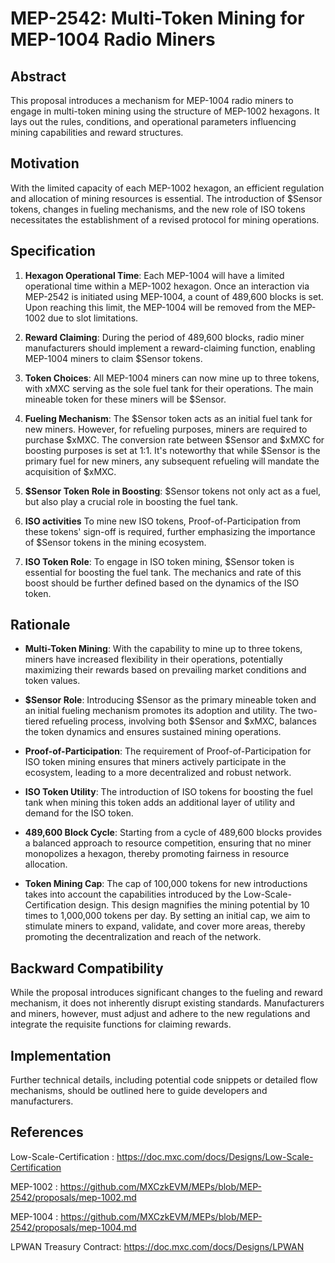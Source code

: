 # MEP-2542: Multi-Token Mining for MEP-1004 Radio Miners

## Abstract

This proposal introduces a mechanism for MEP-1004 radio miners to engage in multi-token mining using the structure of MEP-1002 hexagons. It lays out the rules, conditions, and operational parameters influencing mining capabilities and reward structures.

## Motivation

With the limited capacity of each MEP-1002 hexagon, an efficient regulation and allocation of mining resources is essential. The introduction of $Sensor tokens, changes in fueling mechanisms, and the new role of ISO tokens necessitates the establishment of a revised protocol for mining operations.

## Specification

1. **Hexagon Operational Time**: Each MEP-1004 will have a limited operational time within a MEP-1002 hexagon. Once an interaction via MEP-2542 is initiated using MEP-1004, a count of 489,600 blocks is set. Upon reaching this limit, the MEP-1004 will be removed from the MEP-1002 due to slot limitations.

2. **Reward Claiming**: During the period of 489,600 blocks, radio miner manufacturers should implement a reward-claiming function, enabling MEP-1004 miners to claim $Sensor tokens.

3. **Token Choices**: All MEP-1004 miners can now mine up to three tokens, with xMXC serving as the sole fuel tank for their operations. The main mineable token for these miners will be $Sensor.

4. **Fueling Mechanism**: The $Sensor token acts as an initial fuel tank for new miners. However, for refueling purposes, miners are required to purchase $xMXC. The conversion rate between $Sensor and $xMXC for boosting purposes is set at 1:1. It's noteworthy that while $Sensor is the primary fuel for new miners, any subsequent refueling will mandate the acquisition of $xMXC.

5. **$Sensor Token Role in Boosting**: $Sensor tokens not only act as a fuel, but also play a crucial role in boosting the fuel tank.

6. **ISO activities** To mine new ISO tokens, Proof-of-Participation from these tokens' sign-off is required, further emphasizing the importance of $Sensor tokens in the mining ecosystem.

7. **ISO Token Role**: To engage in ISO token mining, $Sensor token is essential for boosting the fuel tank. The mechanics and rate of this boost should be further defined based on the dynamics of the ISO token.

## Rationale

- **Multi-Token Mining**: With the capability to mine up to three tokens, miners have increased flexibility in their operations, potentially maximizing their rewards based on prevailing market conditions and token values.

- **$Sensor Role**: Introducing $Sensor as the primary mineable token and an initial fueling mechanism promotes its adoption and utility. The two-tiered refueling process, involving both $Sensor and $xMXC, balances the token dynamics and ensures sustained mining operations.

- **Proof-of-Participation**: The requirement of Proof-of-Participation for ISO token mining ensures that miners actively participate in the ecosystem, leading to a more decentralized and robust network.

- **ISO Token Utility**: The introduction of ISO tokens for boosting the fuel tank when mining this token adds an additional layer of utility and demand for the ISO token.

- **489,600 Block Cycle**: Starting from a cycle of 489,600 blocks provides a balanced approach to resource competition, ensuring that no miner monopolizes a hexagon, thereby promoting fairness in resource allocation.

- **Token Mining Cap**: The cap of 100,000 tokens for new introductions takes into account the capabilities introduced by the Low-Scale-Certification design. This design magnifies the mining potential by 10 times to 1,000,000 tokens per day. By setting an initial cap, we aim to stimulate miners to expand, validate, and cover more areas, thereby promoting the decentralization and reach of the network.


## Backward Compatibility

While the proposal introduces significant changes to the fueling and reward mechanism, it does not inherently disrupt existing standards. Manufacturers and miners, however, must adjust and adhere to the new regulations and integrate the requisite functions for claiming rewards.

## Implementation

Further technical details, including potential code snippets or detailed flow mechanisms, should be outlined here to guide developers and manufacturers.


## References

Low-Scale-Certification : https://doc.mxc.com/docs/Designs/Low-Scale-Certification

MEP-1002 : https://github.com/MXCzkEVM/MEPs/blob/MEP-2542/proposals/mep-1002.md

MEP-1004 : https://github.com/MXCzkEVM/MEPs/blob/MEP-2542/proposals/mep-1004.md

LPWAN Treasury Contract: https://doc.mxc.com/docs/Designs/LPWAN
